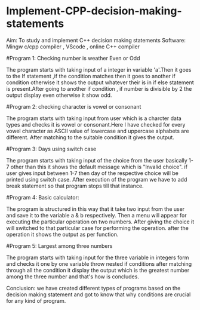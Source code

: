 # Implement-CPP-decision-making-statements
Aim:
To study and implement C++ decision making statements
Software:
Mingw c/cpp compiler , VScode , online C++ compiler

#Program 1:
Checking number is weather Even or Odd

The program starts with taking input of a integer in variable 'a'.Then it goes to the If statement ,if the condition matches then it goes to another if condition otherwise it shows the output whatever their is in if else statement is present.After going to another  if condition , if number is divisible by 2 the output display even otherwise it show odd.

 #Program 2:
 checking character is vowel or consonant 

 The program starts with taking input from user which is a charcter data types and checks it is vowel or consonant.Here I have checked for every vowel character as ASCII value of lowercase and uppercase alphabets are different. After matching to the suitable condition it gives the output.

 #Program 3:
Days using switch case

The program starts with taking input of the choice from the user basically 1-7 other than this it shows the default message which is "Invalid choice".
if user gives input between 1-7 then day of the respective choice will be printed using switch case. After execution of the program we have to add break statement so that program stops till that instance.

#Program 4:
Basic calculator:

The program is structured in this way that it take two input from the user and save it to the variable a & b respectively. Then a menu will appear for executing the particular operation on two numbers. After giving the choice it will switched to that particular case for performing the operation. after the operation it shows the output as per function.

#Program 5:
Largest among three numbers


The program starts with taking input for the three variable in integers form and checks it one by one variable throw nested if conditions after matching through all the condition it display the output which is the greatest number among the three number and that's how is concludes.

Conclusion:
we have created different types of programs based on the decision making statement and got to know that why conditions are crucial for any kind of program.



 
